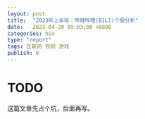 ```yaml
---
layout: post
title:  "2023年上半年：哔哩哔哩(BILI)个股分析"
date:   2023-04-20 09:03:00 +0800
categories: bio
type: "report"
tags: 互联网 视频 游戏
publish: 0
---
```


# TODO

这篇文章先占个坑，后面再写。